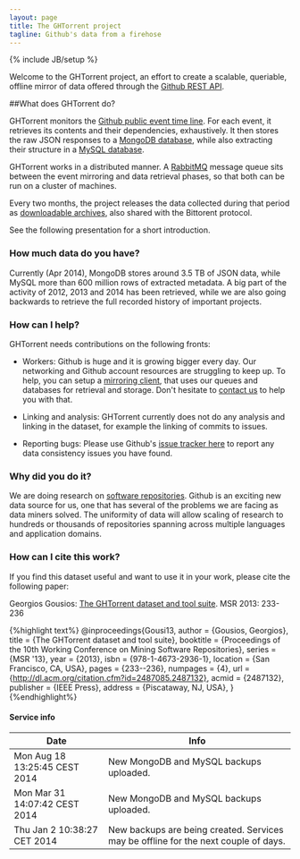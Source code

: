 ```yaml
---
layout: page
title: The GHTorrent project 
tagline: Github's data from a firehose 
---
```

{% include JB/setup %}

Welcome to the GHTorrent project, an effort to create a scalable, queriable,
offline mirror of data offered through the [Github REST API](http://developer.github.com).

##What does GHTorrent do?

GHTorrent monitors the [Github public event time
line](https://api.github.com/events). For each event, it retrieves its contents
and their dependencies, exhaustively. It then stores the raw JSON responses to a
[MongoDB database](raw.html), while also extracting their structure in a [MySQL
database](relational.html). 

GHTorrent works in a distributed manner. A [RabbitMQ](http://www.rabbitmq.com/)
message queue sits between the event mirroring and data retrieval phases, 
so that both can be run on a cluster of machines.

Every two months, the project releases the data collected during that period as
[downloadable archives](downloads.html), also shared with the Bittorent
protocol.

See the following presentation for a short introduction.

<div style="width: 60%;margin-left:auto;margin-right:auto;">
<script class="speakerdeck-embed" data-id="75bea5909fbb0130f0eb364613f6f036" data-ratio="1.33333" src="//speakerdeck.com/assets/embed.js"></script>
</div>

### How much data do you have?

Currently (Apr 2014), MongoDB stores around 3.5 TB of JSON data, while MySQL
more than 600 million rows of extracted metadata. A big part of the activity of
2012, 2013 and 2014 has been retrieved, while we are also going backwards to
retrieve the full recorded history of important projects.

### How can I help?

GHTorrent needs contributions on the following fronts:

* Workers: Github is huge and it is growing bigger every day. Our networking
and Github account resources are struggling to keep up. 
To help, you can setup a [mirroring client](docs.html), that uses our queues and
databases for retrieval and storage. Don't hesitate to [contact
us](mailto:gousiosg@gmail.com) to help you with that.

* Linking and analysis: GHTorrent currently does not do any analysis and linking
in the dataset, for example the linking of commits to issues.

* Reporting bugs: Please use Github's [issue tracker here](https://github.com/gousiosg/ghtorrent.org/issues) to report any data consistency issues you have found. 

### Why did you do it?

We are doing research on [software repositories](http://www.msrconf.org/).
Github is an exciting new data source for us, one that has several of the
problems we are facing as data miners solved. The uniformity of data 
will allow scaling of research to hundreds or thousands of repositories
spanning across multiple languages and application domains.


### How can I cite this work? 

If you find this dataset useful and want to use it in your work, please cite the
following paper:

Georgios Gousios: [The GHTorrent dataset and tool
suite](http://www.gousios.gr/bibliography/G13.html). MSR 2013: 233-236

{%highlight text%}
@inproceedings{Gousi13,
  author = {Gousios, Georgios},
  title = {The GHTorrent dataset and tool suite},
  booktitle = {Proceedings of the 10th Working Conference on Mining Software
    Repositories},
  series = {MSR '13},
  year = {2013},
  isbn = {978-1-4673-2936-1},
  location = {San Francisco, CA, USA},
  pages = {233--236},
  numpages = {4},
  url = {http://dl.acm.org/citation.cfm?id=2487085.2487132},
  acmid = {2487132},
  publisher = {IEEE Press},
  address = {Piscataway, NJ, USA},
} 
{%endhighlight%}

#### Service info
<table class="table table-hover table-condensed">
  <thead>
    <tr>
      <th>Date</th>
      <th>Info</th>
    </tr>
  </thead>
  <tbody>
    <tr>
      <td>Mon Aug 18 13:25:45 CEST 2014</td>
      <td>New MongoDB and MySQL backups uploaded.</td>
    </tr>
     <tr>
      <td>Mon Mar 31 14:07:42 CEST 2014</td>
      <td>New MongoDB and MySQL backups uploaded.</td>
    </tr>
     <tr>
      <td>Thu Jan  2 10:38:27 CET 2014</td> 
      <td>New backups are being created. Services may be offline for the next couple of days.</td>
    </tr>
 </tbody>
</table>
